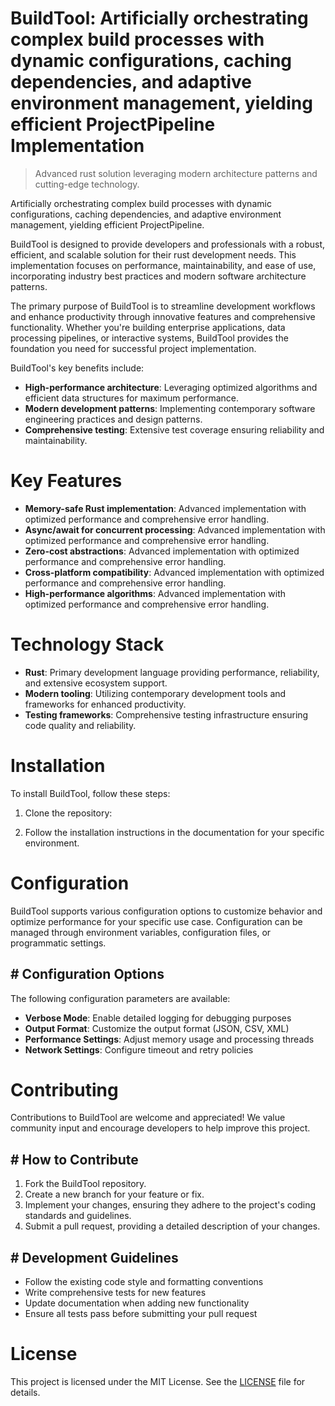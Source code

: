 <!-- fallback_BuildTool_20251019123631_56693 -->

# BuildTool: Artificially orchestrating complex build processes with dynamic configurations, caching dependencies, and adaptive environment management, yielding efficient ProjectPipeline Implementation
> Advanced rust solution leveraging modern architecture patterns and cutting-edge technology.

Artificially orchestrating complex build processes with dynamic configurations, caching dependencies, and adaptive environment management, yielding efficient ProjectPipeline.

BuildTool is designed to provide developers and professionals with a robust, efficient, and scalable solution for their rust development needs. This implementation focuses on performance, maintainability, and ease of use, incorporating industry best practices and modern software architecture patterns.

The primary purpose of BuildTool is to streamline development workflows and enhance productivity through innovative features and comprehensive functionality. Whether you're building enterprise applications, data processing pipelines, or interactive systems, BuildTool provides the foundation you need for successful project implementation.

BuildTool's key benefits include:

* **High-performance architecture**: Leveraging optimized algorithms and efficient data structures for maximum performance.
* **Modern development patterns**: Implementing contemporary software engineering practices and design patterns.
* **Comprehensive testing**: Extensive test coverage ensuring reliability and maintainability.

# Key Features

* **Memory-safe Rust implementation**: Advanced implementation with optimized performance and comprehensive error handling.
* **Async/await for concurrent processing**: Advanced implementation with optimized performance and comprehensive error handling.
* **Zero-cost abstractions**: Advanced implementation with optimized performance and comprehensive error handling.
* **Cross-platform compatibility**: Advanced implementation with optimized performance and comprehensive error handling.
* **High-performance algorithms**: Advanced implementation with optimized performance and comprehensive error handling.

# Technology Stack

* **Rust**: Primary development language providing performance, reliability, and extensive ecosystem support.
* **Modern tooling**: Utilizing contemporary development tools and frameworks for enhanced productivity.
* **Testing frameworks**: Comprehensive testing infrastructure ensuring code quality and reliability.

# Installation

To install BuildTool, follow these steps:

1. Clone the repository:


2. Follow the installation instructions in the documentation for your specific environment.

# Configuration

BuildTool supports various configuration options to customize behavior and optimize performance for your specific use case. Configuration can be managed through environment variables, configuration files, or programmatic settings.

## # Configuration Options

The following configuration parameters are available:

* **Verbose Mode**: Enable detailed logging for debugging purposes
* **Output Format**: Customize the output format (JSON, CSV, XML)
* **Performance Settings**: Adjust memory usage and processing threads
* **Network Settings**: Configure timeout and retry policies

# Contributing

Contributions to BuildTool are welcome and appreciated! We value community input and encourage developers to help improve this project.

## # How to Contribute

1. Fork the BuildTool repository.
2. Create a new branch for your feature or fix.
3. Implement your changes, ensuring they adhere to the project's coding standards and guidelines.
4. Submit a pull request, providing a detailed description of your changes.

## # Development Guidelines

* Follow the existing code style and formatting conventions
* Write comprehensive tests for new features
* Update documentation when adding new functionality
* Ensure all tests pass before submitting your pull request

# License

This project is licensed under the MIT License. See the [LICENSE](https://github.com/pee331/BuildTool/blob/main/LICENSE) file for details.
